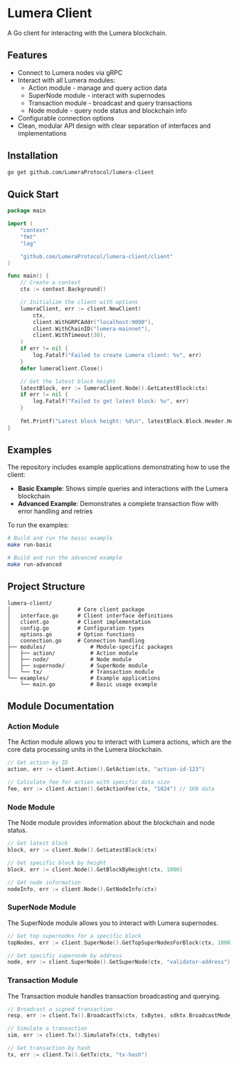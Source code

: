 # Lumera Client

A Go client for interacting with the Lumera blockchain.

## Features

- Connect to Lumera nodes via gRPC
- Interact with all Lumera modules:
  - Action module - manage and query action data
  - SuperNode module - interact with supernodes
  - Transaction module - broadcast and query transactions
  - Node module - query node status and blockchain info
- Configurable connection options
- Clean, modular API design with clear separation of interfaces and implementations

## Installation

```bash
go get github.com/LumeraProtocol/lumera-client
```

## Quick Start

```go
package main

import (
	"context"
	"fmt"
	"log"

	"github.com/LumeraProtocol/lumera-client/client"
)

func main() {
	// Create a context
	ctx := context.Background()

	// Initialize the client with options
	lumeraClient, err := client.NewClient(
		ctx,
		client.WithGRPCAddr("localhost:9090"),
		client.WithChainID("lumera-mainnet"),
		client.WithTimeout(30),
	)
	if err != nil {
		log.Fatalf("Failed to create Lumera client: %v", err)
	}
	defer lumeraClient.Close()

	// Get the latest block height
	latestBlock, err := lumeraClient.Node().GetLatestBlock(ctx)
	if err != nil {
		log.Fatalf("Failed to get latest block: %v", err)
	}
	
	fmt.Printf("Latest block height: %d\n", latestBlock.Block.Header.Height)
}
```

## Examples

The repository includes example applications demonstrating how to use the client:

- **Basic Example**: Shows simple queries and interactions with the Lumera blockchain
- **Advanced Example**: Demonstrates a complete transaction flow with error handling and retries

To run the examples:

```bash
# Build and run the basic example
make run-basic

# Build and run the advanced example
make run-advanced
```

## Project Structure

```
lumera-client/
│    				  # Core client package
│   interface.go      # Client interface definitions
│   client.go         # Client implementation
│   config.go         # Configuration types
│   options.go        # Option functions
│   connection.go     # Connection handling
├── modules/              # Module-specific packages
│   ├── action/           # Action module
│   ├── node/             # Node module
│   ├── supernode/        # SuperNode module
│   └── tx/               # Transaction module
└── examples/             # Example applications
    └── main.go           # Basic usage example

```

## Module Documentation

### Action Module

The Action module allows you to interact with Lumera actions, which are the core data processing units in the Lumera blockchain.

```go
// Get action by ID
action, err := client.Action().GetAction(ctx, "action-id-123")

// Calculate fee for action with specific data size
fee, err := client.Action().GetActionFee(ctx, "1024") // 1KB data
```

### Node Module

The Node module provides information about the blockchain and node status.

```go
// Get latest block
block, err := client.Node().GetLatestBlock(ctx)

// Get specific block by height
block, err := client.Node().GetBlockByHeight(ctx, 1000)

// Get node information
nodeInfo, err := client.Node().GetNodeInfo(ctx)
```

### SuperNode Module

The SuperNode module allows you to interact with Lumera supernodes.

```go
// Get top supernodes for a specific block
topNodes, err := client.SuperNode().GetTopSuperNodesForBlock(ctx, 1000)

// Get specific supernode by address
node, err := client.SuperNode().GetSuperNode(ctx, "validator-address")
```

### Transaction Module

The Transaction module handles transaction broadcasting and querying.

```go
// Broadcast a signed transaction
resp, err := client.Tx().BroadcastTx(ctx, txBytes, sdktx.BroadcastMode_BROADCAST_MODE_SYNC)

// Simulate a transaction
sim, err := client.Tx().SimulateTx(ctx, txBytes)

// Get transaction by hash
tx, err := client.Tx().GetTx(ctx, "tx-hash")
```

